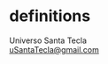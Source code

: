 # definitions
Universo Santa Tecla  
[uSantaTecla@gmail.com](mailto:uSantaTecla@gmail.com)  

[//]: <> (
Cortos: definiciones apartadas
poner ejercicios: qué es esta definición, es esta o esta otra, ..., rellena vacío, ...
...
)
